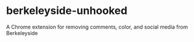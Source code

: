 # berkeleyside-unhooked
A Chrome extension for removing comments, color, and social media from Berkeleyside

